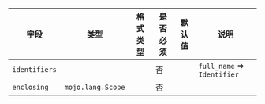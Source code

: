| 字段 | 类型 | 格式类型 | 是否必须 | 默认值 | 说明 |
|---|---|---|---|---|---|
| `identifiers` |  |  | 否 |  | `full_name` => `Identifier` |
| `enclosing` | `mojo.lang.Scope` |  | 否 |  |
